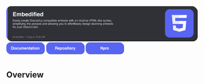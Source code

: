 <div>
<img src="img/header.png"/>
<br>
<img src="img/docs.png" width=20%>
<img src="img/repo.png" width=20%>
<img src="img/npm.png" width=20%>
</div>
<h1></h1>
<h2>Overview</h2>
